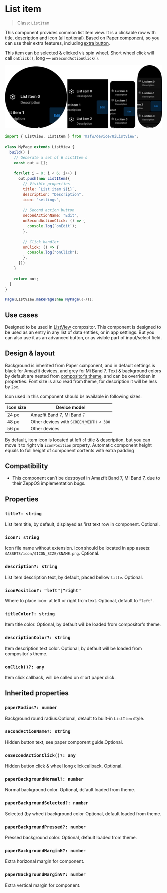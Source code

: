 # List item

> Class: `ListItem`

This component provides common list item view. It is a clickable row 
with title, description and icon (all optional). Based on 
[Paper component](./PaperComponent), so you can use their extra features, 
including [extra button](./PaperComponent#Properties).

This item can be selected & clicked via spin wheel. Short wheel click 
will call `onClick()`, long — `onSecondActionClick()`.

![Demo](./Images/ListItem_demo.png)

```javascript title="page/index.js"
import { ListView, ListItem } from "mzfw/device/UiListView";

class MyPage extends ListView {
  build() {
    // Generate a set of 6 ListItem's
    const out = [];

    for(let i = 0; i < 6; i++) {
      out.push(new ListItem({
        // Visible properties
        title: `List item ${i}`,
        description: "Description",
        icon: "settings",

        // Second action button
        secondActionName: "Edit",
        onSecondActionClick: () => {
          console.log(`onEdit`);
        },

        // Click handler
        onClick: () => {
          console.log("onClick");
        },
      }))
    }

    return out;
  }
}

Page(ListView.makePage(new MyPage({})));
```

## Use cases

Designed to be used in [ListView](../compositors/ListView) compositor. This component is designed to be used as an entry in any list of data entities, or in app settings.  But you can also use it as an advanced button, or as visible part of input/select field.

## Design & layout

Background is inherited from Paper component, and in default settings is black for Amazfit devices, and grey for Mi Band 7. Text & background colors by default are nested from [compositor's theme](../theming), and can be overridden in properties. Font size is also read from theme, for description it will be less by `2px`.

Icon used in this component should be available in following sizes:

| Icon size | Device model                            |
| --------- | --------------------------------------- |
| 24 px     | Amazfit Band 7, Mi Band 7               |
| 48 px     | Other devices with `SCREEN_WIDTH < 380` |
| 56 px     | Other devices                           |

By default, item icon is located at left of title & description, but you can move it to right via `iconPosition` property. Automatic component height equals to full height of component contents with extra padding

## Compatibility

- This component can’t be destroyed in Amazfit Band 7, Mi Band 7, due to their ZeppOS implementation bugs.

## Properties

### `title?: string`

List item title, by default, displayed as first text row in component. Optional.

### `icon?: string`

Icon file name without extension. Icon should be located in app assets: `$ASSETS/icon/$ICON_SIZE/$NAME.png`. Optional.

### `description?: string`

List item description text, by default, placed bellow `title`. Optional.

### `iconPosition?: "left"|"right"`

Where to place icon: at left or right from text. Optional, default to `"left"`.

###  `titleColor?: string`

Item title color. Optional, by default will be loaded from compositor's theme.

### `descriptionColor?: string`

Item description text color. Optional, by default will be loaded from compositor's theme.

###  `onClick()?: any`

Item click callback, will be called on short paper click.

## Inherited properties

### `paperRadius?: number`

Background round radius.Optional, default to built-in `ListItem` style.

### `secondActionName?: string`

Hidden button text, see paper component guide.Optional.

### `onSecondActionClick()?: any`

Hidden button click &  wheel long click callback. Optional.

###  `paperBackgroundNormal?: number`

Normal background color. Optional, default  loaded from theme.

### `paperBackgroundSelected?: number`

Selected (by wheel) background color. Optional, default  loaded from theme.

### `paperBackgroundPressed?: number`

Pressed background color. Optional, default  loaded from theme.

### `paperBackgroundMarginH?: number`

Extra horizonal margin for component.

### `paperBackgroundMarginV?: number`

Extra vertical margin for component.
